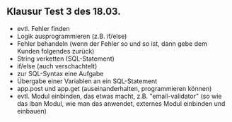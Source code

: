 ## Klausur Test 3 des 18.03.

* evtl. Fehler finden
* Logik ausprogrammieren (z.B. if/else)
* Fehler behandeln (wenn der Fehler so und so ist, dann gebe dem Kunden folgendes zurück)
* String verketten (SQL-Statement)
* if/else (auch verschachtelt)
* zur SQL-Syntax eine Aufgabe 
* Übergabe einer Variablen an ein SQL-Statement
* app.post und app.get (auseinanderhalten, programmieren können)
* evtl. Modul einbinden, das etwas macht, z.B. "email-validator" (so wie das iban Modul, wie man das anwendet, externes Modul einbinden und einbauen)